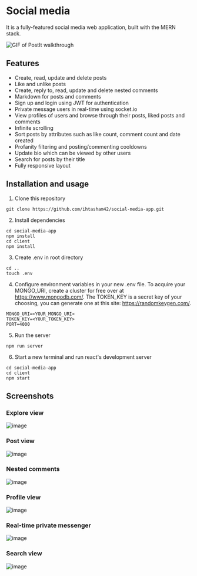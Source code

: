 # Social media
It is a fully-featured social media web application, built with the MERN stack.  

<!-- Deployed at: https://post-it-heroku.herokuapp.com/ -->

![GIF of PostIt walkthrough](https://media.giphy.com/media/9tnaXy42T4NzSJdHhP/giphy.gif)

## Features
- Create, read, update and delete posts
- Like and unlike posts
- Create, reply to, read, update and delete nested comments
- Markdown for posts and comments
- Sign up and login using JWT for authentication
- Private message users in real-time using socket.io
- View profiles of users and browse through their posts, liked posts and comments
- Infinite scrolling 
- Sort posts by attributes such as like count, comment count and date created
- Profanity filtering and posting/commenting cooldowns
- Update bio which can be viewed by other users
- Search for posts by their title
- Fully responsive layout

## Installation and usage
1) Clone this repository  
```
git clone https://github.com/ihtasham42/social-media-app.git
```
2) Install dependencies  
```
cd social-media-app  
npm install
cd client
npm install
```
3) Create .env in root directory
```
cd ..
touch .env
```
4) Configure environment variables in your new .env file. To acquire your MONGO_URI, create a cluster for free over at https://www.mongodb.com/. The TOKEN_KEY is a secret key of your choosing, you can generate one at this site: https://randomkeygen.com/.
```
MONGO_URI=<YOUR_MONGO_URI> 
TOKEN_KEY=<YOUR_TOKEN_KEY>
PORT=4000
```
5) Run the server
```
npm run server
```
6) Start a new terminal and run react's development server
```
cd social-media-app
cd client
npm start
```

## Screenshots
### Explore view
![image](https://user-images.githubusercontent.com/76620777/170822044-44c5f2e6-879f-4b16-8059-f9e331ba57de.png)

### Post view
![image](https://user-images.githubusercontent.com/76620777/170822055-ac686a28-7d5b-4d44-b8d3-a028521534d8.png)

### Nested comments
![image](https://user-images.githubusercontent.com/76620777/170822065-64622f43-5f70-48c2-9503-0e1b80575fd2.png)

### Profile view
![image](https://user-images.githubusercontent.com/76620777/170822076-18741eef-ba2b-4750-b468-e7e9561a6a71.png)

### Real-time private messenger
![image](https://user-images.githubusercontent.com/76620777/170822084-89a9d3ac-22ed-4a92-ab58-9b0af878e03e.png)

### Search view
![image](https://user-images.githubusercontent.com/76620777/170821986-49d2a93a-5486-47fc-885e-37c0d3f628f3.png)

